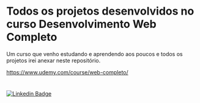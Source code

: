 # Todos os projetos desenvolvidos no curso Desenvolvimento Web Completo

Um curso que venho estudando e aprendendo aos poucos e todos os projetos irei anexar neste repositório.

https://www.udemy.com/course/web-completo/

#
  [![Linkedin Badge](https://img.shields.io/badge/-Wincius%20Castanha-6633cc?style=flat-square&logo=Linkedin&logoColor=white&link=https://www.linkedin.com/in/winiciuscastanha//)](https://www.linkedin.com/in/winiciuscastanha/)
